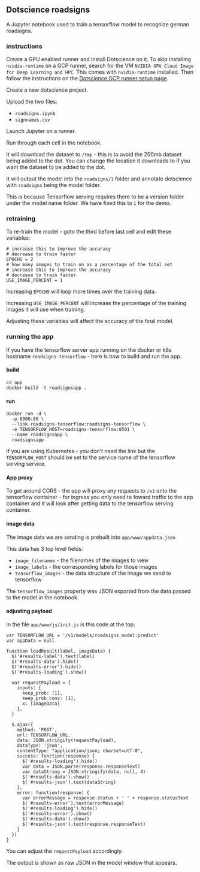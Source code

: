 ## Dotscience roadsigns

A Jupyter notebook used to train a tensorflow model to recognize german roadsigns.

### instructions

Create a GPU enabled runner and install Dotscience on it. To skip installing `nvidia-runtime` on a GCP runner, search for the VM `NVIDIA GPU Cloud Image for Deep Learning and HPC`. This comes with `nvidia-runtime` installed. Then follow the instructions on the [Dotscience GCP runner setup page](https://docs.dotscience.com/setup/set-up-google-cloud-vm/). 

Create a new dotscience project.

Upload the two files:

 * `roadsigns.ipynb`
 * `signnames.csv`

Launch Jupyter on a runner.

Run through each cell in the notebook.

It will download the dataset to `/tmp` - this is to avoid the 200mb dataset being added to the dot.  You can change the location it downloads to if you want the dataset to be added to the dot.

It will output the model into the `roadsigns/1` folder and annotate dotscience with `roadsigns` being the model folder.

This is because Tensorflow serving requires there to be a version folder under the model name folder.  We have fixed this to `1` for the demo.

### retraining

To re-train the model - goto the third before last cell and edit these variables:

```
# increase this to improve the accuracy
# decrease to train faster
EPOCHS = 2
# how many images to train on as a percentage of the total set
# increase this to improve the accuracy
# decrease to train faster
USE_IMAGE_PERCENT = 1
```

Increasing `EPOCHS` will loop more times over the training data.

Increasing `USE_IMAGE_PERCENT` will increase the percentage of the training images it will use when training.

Adjusting these variables will affect the accuracy of the final model.

### running the app

If you have the tensorflow server app running on the docker or k8s hostname `roadsigns-tensorflow` - here is how to build and run the app.

#### build

```
cd app
docker build -t roadsignsapp .
```

#### run

```
docker run -d \
  -p 8000:80 \
  --link roadsigns-tensorflow:roadsigns-tensorflow \
  -e TENSORFLOW_HOST=roadsigns-tensorflow:8501 \
  --name roadsignsapp \
  roadsignsapp 
```

If you are using Kubernetes - you don't need the link but the `TENSORFLOW_HOST` should be set to the service name of the tensorflow serving service.

#### App proxy

To get around CORS - the app will proxy any requests to `/v1` onto the tensorflow container - for ingress you only need to foward traffic to the app container and it will look after getting data to the tensorflow serving container.

#### image data

The image data we are sending is prebuilt into `app/www/appdata.json`

This data has 3 top level fields:

 * `image_filenames` - the filenames of the images to view
 * `image_labels` - the corresponding labels for those images
 * `tensorflow_images` - the data structure of the image we send to tensorflow

The `tensorflow_images` property was JSON exported from the data passed to the model in the notebook.

#### adjusting payload

In the file `app/www/js/init.js` is this code at the top:

```
var TENSORFLOW_URL = '/v1/models/roadsigns_model:predict'
var appData = null

function loadResult(label, imageData) {
  $('#results-label').text(label)
  $('#results-data').hide()
  $('#results-error').hide()
  $('#results-loading').show()

  var requestPayload = {
    inputs: {
      keep_prob: [1], 
      keep_prob_conv: [1],
      x: [imageData]
    },
  }

  $.ajax({
    method: 'POST',
    url: TENSORFLOW_URL,
    data: JSON.stringify(requestPayload),
    dataType: 'json',
    contentType: "application/json; charset=utf-8",
    success: function(response) {
      $('#results-loading').hide()
      var data = JSON.parse(response.responseText)
      var dataString = JSON.stringify(data, null, 4)
      $('#results-data').show()
      $('#results-json').text(dataString)
    },
    error: function(response) {
      var errorMessage = response.status + ' ' + response.statusText
      $('#results-error').text(errorMessage)
      $('#results-loading').hide()
      $('#results-error').show()
      $('#results-data').show()
      $('#results-json').text(response.responseText)
    }
  })
}
```

You can adjust the `requestPayload` accordingly.

The output is shown as raw JSON in the model window that appears.

